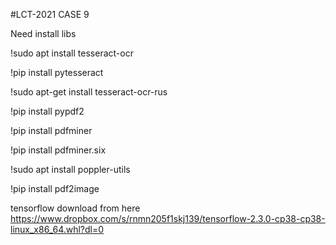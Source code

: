 #LCT-2021 CASE 9 

Need install libs

!sudo apt install tesseract-ocr

!pip install pytesseract

!sudo apt-get install tesseract-ocr-rus

!pip install pypdf2

!pip install pdfminer

!pip install pdfminer.six

!sudo apt install poppler-utils

!pip install pdf2image



tensorflow download from here https://www.dropbox.com/s/rnmn205f1skj139/tensorflow-2.3.0-cp38-cp38-linux_x86_64.whl?dl=0